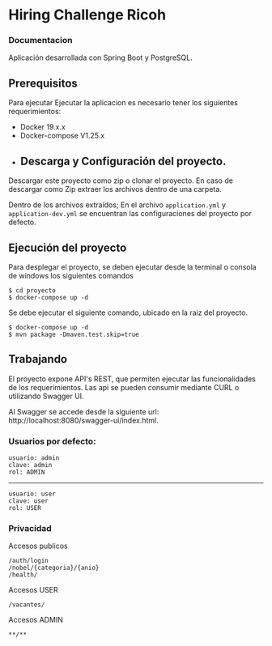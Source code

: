 # Hiring Challenge Ricoh

### Documentacion

Aplicación desarrollada con Spring Boot y PostgreSQL.

## Prerequisitos

Para ejecutar Ejecutar la aplicacion es necesario tener los siguientes requerimientos:

* Docker 19.x.x
* Docker-compose V1.25.x
* ## Descarga y Configuración del proyecto.

Descargar este proyecto como zip o clonar el proyecto. En caso de descargar como Zip extraer los archivos dentro de una
carpeta.

Dentro de los archivos extraídos;
En el archivo `application.yml` y `application-dev.yml` se encuentran las configuraciones del proyecto por defecto.

## Ejecución del proyecto

Para desplegar el proyecto, se deben ejecutar desde la terminal o consola de windows los siguientes comandos

    $ cd proyecto
    $ docker-compose up -d

Se debe ejecutar el siguiente comando, ubicado en la raiz del proyecto.

    $ docker-compose up -d
    $ mvn package -Dmaven.test.skip=true

## Trabajando

El proyecto expone API's REST, que permiten ejecutar las funcionalidades de los requerimientos. Las api se pueden
consumir mediante CURL o utilizando Swagger UI.

Al Swagger se accede desde la siguiente url: http://localhost:8080/swagger-ui/index.html.

### Usuarios por defecto:

    usuario: admin
    clave: admin
    rol: ADMIN

***

    usuario: user
    clave: user
    rol: USER

### Privacidad

Accesos publicos

    /auth/login
    /nobel/{categoria}/{anio}
    /health/

Accesos USER

    /vacantes/

Accesos ADMIN

    **/**